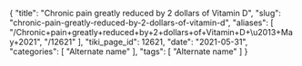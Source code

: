 {
    "title": "Chronic pain greatly reduced by 2 dollars of Vitamin D",
    "slug": "chronic-pain-greatly-reduced-by-2-dollars-of-vitamin-d",
    "aliases": [
        "/Chronic+pain+greatly+reduced+by+2+dollars+of+Vitamin+D+\u2013+May+2021",
        "/12621"
    ],
    "tiki_page_id": 12621,
    "date": "2021-05-31",
    "categories": [
        "Alternate name"
    ],
    "tags": [
        "Alternate name"
    ]
}